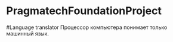 # PragmatechFoundationProject

#Language translator
Процессор компьютера понимает только машинный язык.





